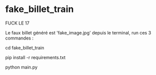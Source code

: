 # fake_billet_train

FUCK LE 17



Le faux billet généré est 'fake_image.jpg'
depuis le terminal, run ces 3 commandes :

cd fake_billet_train

pip install -r requirements.txt

python main.py